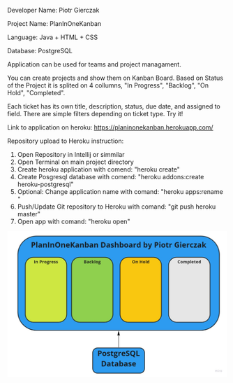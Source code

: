 Developer Name: Piotr Gierczak

Project Name: PlanInOneKanban

Language: Java + HTML + CSS

Database: PostgreSQL

Application can be used for teams and project managament.

You can create projects and show them on Kanban Board.
Based on Status of the Project it is splited on 4 collumns, "In Progress", "Backlog", "On Hold", "Completed".

Each ticket has its own title, description, status, due date, and assigned to field. There are simple filters depending on ticket type.
Try it!

Link to application on heroku: https://planinonekanban.herokuapp.com/

Repository upload to Heroku instruction:
1. Open Repository in Intellij or simmilar
2. Open Terminal on main project directory
3. Create heroku application with comend: "heroku create"
4. Create Posgresql database with comend: "heroku addons:create heroku-postgresql"
5. Optional: Change application name with comand: "heroku apps:rename <new app name>"
6. Push/Update Git repository to Heroku with comand: "git push heroku master"
7. Open app with comand: "heroku open"


![](images/PlanInOneKanbanDiagram.jpg)



